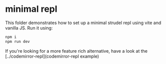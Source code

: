 # minimal repl

This folder demonstrates how to set up a minimal strudel repl using vite and vanilla JS. Run it using:

```sh
npm i
npm run dev
```

If you're looking for a more feature rich alternative, have a look at the [../codemirror-repl](codemirror-repl example)
